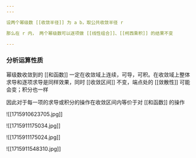 ```yaml
---
---

设两个幂级数 [[收敛半径]] 为 a b，取公共收敛半径 r

那么在 r 内， 两个幂级数可以逐项做 [[线性组合]]、[[柯西乘积]] 的结果不变

---
```


### 分析运算性质

幂级数收敛到的 [[和函数]] 一定在收敛域上连续，可导，可积。在收敛域上整体求导和逐项求导是同样效果，同时 [[收敛区间]] 不变，端点处的 [[敛散性]] 可能会变；积分也一样

因此对于每一项的求导或积分的操作在收敛区间内等价于对 [[和函数]] 的操作

![[1715910623705.jpg]]

![[1715911175034.jpg]]

![[1715911175024.jpg]]

![[1715911548310.jpg]]

